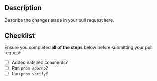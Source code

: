 ## Description

Describe the changes made in your pull request here.

## Checklist

Ensure you completed **all of the steps** below before submitting your pull request:

- [ ] Added natspec comments?
- [ ] Ran `pnpm adorno`?
- [ ] Ran `pnpm verify`?

